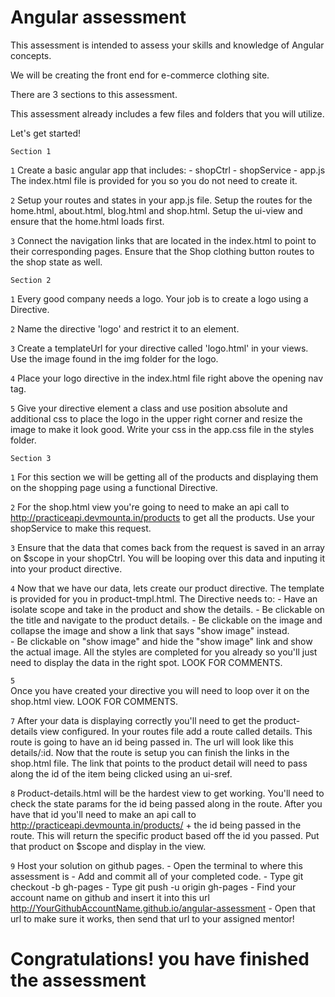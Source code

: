 # Angular assessment
  This assessment is intended to assess your skills and knowledge of Angular concepts.

  We will be creating the front end for e-commerce clothing site.

  There are 3 sections to this assessment.

  This assessment already includes a few files and folders that you will utilize.

  Let's get started!

``Section 1``

``1``
  Create a basic angular app that includes:
    - shopCtrl
    - shopService
    - app.js
  The index.html file is provided for you so you do not need to create it.  

``2``
  Setup your routes and states in your app.js file.
  Setup the routes for the home.html, about.html, blog.html and shop.html.
  Setup the ui-view and ensure that the home.html loads first.

``3``
  Connect the navigation links that are located in the index.html to point to their corresponding pages.
  Ensure that the Shop clothing button routes to the shop state as well.

``Section 2``

``1``
  Every good company needs a logo. Your job is to create a logo using a Directive.

``2``
  Name the directive 'logo' and restrict it to an element.

``3``
  Create a templateUrl for your directive called 'logo.html' in your views.
  Use the image found in the img folder for the logo.

``4``
  Place your logo directive in the index.html file right above the opening nav tag.

``5``
  Give your directive element a class and use position absolute and additional css to place the logo in the upper right corner and resize the image to make it look good.
  Write your css in the app.css file in the styles folder.

``Section 3``

``1``
  For this section we will be getting all of the products and displaying them on the shopping page using a functional Directive.

``2``
  For the shop.html view you're going to need to make an api call to http://practiceapi.devmounta.in/products to get all the products. Use your shopService to make this request.

``3``
  Ensure that the data that comes back from the request is saved in an array on $scope in your shopCtrl. You will be looping over this data and inputing it into your product directive.

``4``
  Now that we have our data, lets create our product directive. The template is provided for you in product-tmpl.html.
  The Directive needs to:
    - Have an isolate scope and take in the product and show the details.
    - Be clickable on the title and navigate to the product details.
    - Be clickable on the image and collapse the image and show a link that says "show image" instead.  
    - Be clickable on "show image" and hide the "show image" link and show the actual image.
  All the styles are completed for you already so you'll just need to display the data in the right spot. LOOK FOR COMMENTS.

``5``  
  Once you have created your directive you will need to loop over it on the shop.html view. LOOK FOR COMMENTS.  

``7``
  After your data is displaying correctly you'll need to get the product-details view configured.
  In your routes file add a route called details. This route is going to have an id being passed in. The url will look like this details/:id.
  Now that the route is setup you can finish the links in the shop.html file.
  The link that points to the product detail will need to pass along the id of the item being clicked using an ui-sref.

``8``
  Product-details.html will be the hardest view to get working. You'll need to check the state params for the id being passed along in the route.
  After you have that id you'll need to make an api call to http://practiceapi.devmounta.in/products/ + the id being passed in the route.
  This will return the specific product based off the id you passed.
  Put that product on $scope and display in the view.

``9``
  Host your solution on github pages.
    - Open the terminal to where this assessment is
    - Add and commit all of your completed code.
    - Type git checkout -b gh-pages
    - Type git push -u origin gh-pages
    - Find your account name on github and insert it into this url http://YourGithubAccountName.github.io/angular-assessment
    - Open that url to make sure it works, then send that url to your assigned mentor!

# Congratulations! you have finished the assessment
